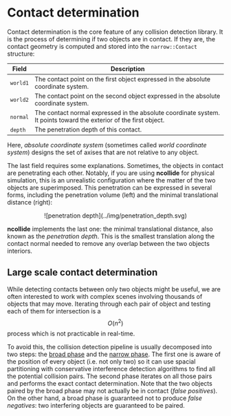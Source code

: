 # Contact determination

Contact determination is the core feature of any collision detection library.
It is the process of determining if two objects are in contact. If they are,
the contact geometry is computed and stored into the `narrow::Contact`
structure:


| Field  | Description                                                              |
|--      | --                                                                       |
| `world1` | The contact point on the first object expressed in the absolute coordinate system. |
| `world2` | The contact point on the second object expressed in the absolute coordinate system. |
| `normal` | The contact normal expressed in the absolute coordinate system. It points toward the exterior of the first object. |
| `depth`  | The penetration depth of this contact. |


Here, _absolute coordinate system_ (sometimes called _world coordinate system_)
designs the set of axises that are not relative to any object.


The last field requires some explanations. Sometimes, the objects in contact
are penetrating each other. Notably, if you are using **ncollide** for physical
simulation, this is an unrealistic configuration where the matter of the two
objects are superimposed. This penetration can be expressed in several forms,
including the penetration volume (left) and the minimal translational distance
(right):

<center>
![penetration depth](../img/penetration_depth.svg)
</center>

**ncollide** implements the last one: the minimal translational distance, also
known as the _penetration depth_. This is the smallest translation along the
contact normal needed to remove any overlap between the two objects interiors.

## Large scale contact determination
While detecting contacts between only two objects might be useful, we are often
interested to work with complex scenes involving thousands of objects that may
move. Iterating through each pair of object and testing each of them for
intersection is a $$O(n^2)$$ process which is not practicable in real-time.


To avoid this, the collision detection pipeline is usually decomposed into two
steps: the [broad phase](../contact_determination/broad_phase.html) and the
[narrow phase](../contact_determination/narrow_phase.html). The first one is
aware of the position of every object (i.e. not only two) so it can use
spacial partitioning with conservative interference detection algorithms to
find all the potential collision pairs. The second phase iterates on all those
pairs and performs the exact contact determination. Note that the two objects
paired by the broad phase may not actually be in contact (_false positives_).
On the other hand, a broad phase is guaranteed not to produce _false
negatives_: two interfering objects are guaranteed to be paired.
